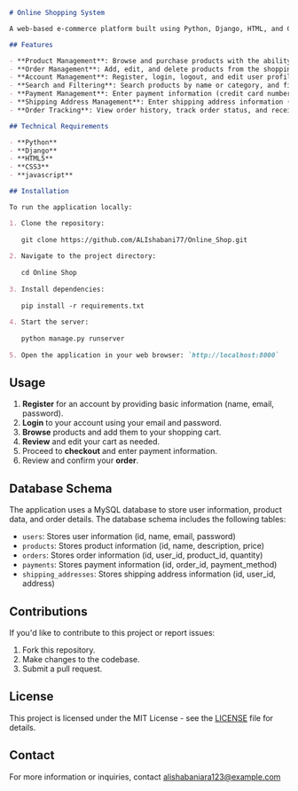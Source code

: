 

```markdown
# Online Shopping System

A web-based e-commerce platform built using Python, Django, HTML, and CSS. The system allows users to browse and purchase products, manage their accounts, and track their orders.

## Features

- **Product Management**: Browse and purchase products with the ability to specify quantity.
- **Order Management**: Add, edit, and delete products from the shopping cart.
- **Account Management**: Register, login, logout, and edit user profile information.
- **Search and Filtering**: Search products by name or category, and filter results by price, brand, and more.
- **Payment Management**: Enter payment information (credit card number, expiration date, security code) and track order status.
- **Shipping Address Management**: Enter shipping address information (address, city, state, zip code) and track order status.
- **Order Tracking**: View order history, track order status, and receive notifications when orders are shipped or delivered.

## Technical Requirements

- **Python**
- **Django**
- **HTML5**
- **CSS3**
- **javascript**

## Installation

To run the application locally:

1. Clone the repository:
   
   git clone https://github.com/ALIshabani77/Online_Shop.git
   
2. Navigate to the project directory:
   
   cd Online Shop
   
3. Install dependencies:
   
   pip install -r requirements.txt
   
4. Start the server:
   
   python manage.py runserver
   
5. Open the application in your web browser: `http://localhost:8000`

  ```
## Usage

1. **Register** for an account by providing basic information (name, email, password).
2. **Login** to your account using your email and password.
3. **Browse** products and add them to your shopping cart.
4. **Review** and edit your cart as needed.
5. Proceed to **checkout** and enter payment information.
6. Review and confirm your **order**.

## Database Schema

The application uses a MySQL database to store user information, product data, and order details. The database schema includes the following tables:

- `users`: Stores user information (id, name, email, password)
- `products`: Stores product information (id, name, description, price)
- `orders`: Stores order information (id, user_id, product_id, quantity)
- `payments`: Stores payment information (id, order_id, payment_method)
- `shipping_addresses`: Stores shipping address information (id, user_id, address)

## Contributions

If you'd like to contribute to this project or report issues:

1. Fork this repository.
2. Make changes to the codebase.
3. Submit a pull request.

## License

This project is licensed under the MIT License - see the [LICENSE](LICENSE) file for details.

## Contact

For more information or inquiries, contact alishabaniara123@example.com
